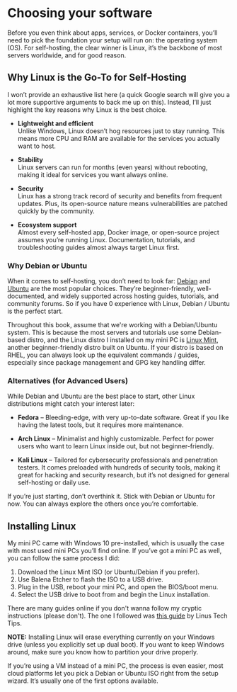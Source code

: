 # Choosing your software

Before you even think about apps, services, or Docker containers, you’ll need to pick the foundation your setup will run on: the operating system (OS). For self-hosting, the clear winner is Linux, it’s the backbone of most servers worldwide, and for good reason.

## Why Linux is the Go-To for Self-Hosting
I won’t provide an exhaustive list here (a quick Google search will give you a lot more supportive arguments to back me up on this). Instead, I’ll just highlight the key reasons why Linux is the best choice. 
- **Lightweight and efficient**  
    Unlike Windows, Linux doesn’t hog resources just to stay running. This means more CPU and RAM are available for the services you actually want to host.

- **Stability**  
    Linux servers can run for months (even years) without rebooting, making it ideal for services you want always online.

- **Security**  
    Linux has a strong track record of security and benefits from frequent updates. Plus, its open-source nature means vulnerabilities are patched quickly by the community.

- **Ecosystem support**  
    Almost every self-hosted app, Docker image, or open-source project assumes you’re running Linux. Documentation, tutorials, and troubleshooting guides almost always target Linux first.

### Why Debian or Ubuntu
When it comes to self-hosting, you don’t need to look far: [Debian](https://www.debian.org/) and [Ubuntu](https://ubuntu.com/) are the most popular choices. They’re beginner-friendly, well-documented, and widely supported across hosting guides, tutorials, and community forums. So if you have 0 experience with Linux, Debian / Ubuntu is the perfect start.

Throughout this book, assume that we're working with a Debian/Ubuntu system. This is because the most servers and tutorials use some Debian-based distro, and the Linux distro I installed on my mini PC is [Linux Mint](https://linuxmint.com/), another beginner-friendly distro built on Ubuntu. If your distro is based on RHEL, you can always look up the equivalent commands / guides, especially since package management and GPG key handling differ.

### Alternatives (for Advanced Users)

While Debian and Ubuntu are the best place to start, other Linux distributions might catch your interest later:

- **Fedora** – Bleeding-edge, with very up-to-date software. Great if you like having the latest tools, but it requires more maintenance.

- **Arch Linux** – Minimalist and highly customizable. Perfect for power users who want to learn Linux inside out, but not beginner-friendly.

- **Kali Linux** – Tailored for cybersecurity professionals and penetration testers. It comes preloaded with hundreds of security tools, making it great for hacking and security research, but it’s not designed for general self-hosting or daily use.

If you’re just starting, don’t overthink it. Stick with Debian or Ubuntu for now. You can always explore the others once you’re comfortable.

## Installing Linux
My mini PC came with Windows 10 pre-installed, which is usually the case with most used mini PCs you’ll find online. If you’ve got a mini PC as well, you can follow the same process I did:
1. Download the Linux Mint ISO (or Ubuntu/Debian if you prefer).
2. Use Balena Etcher to flash the ISO to a USB drive.
3. Plug in the USB, reboot your mini PC, and open the BIOS/boot menu.
4. Select the USB drive to boot from and begin the Linux installation.

There are many guides online if you don't wanna follow my cryptic instructions (please don't). The one I followed was [this guide](https://www.youtube.com/watch?v=_Ua-d9OeUOg) by Linus Tech Tips.

**NOTE:** Installing Linux will erase everything currently on your Windows drive (unless you explicitly set up dual boot). If you want to keep Windows around, make sure you know how to partition your drive properly.

If you’re using a VM instead of a mini PC, the process is even easier, most cloud platforms let you pick a Debian or Ubuntu ISO right from the setup wizard. It’s usually one of the first options available.
